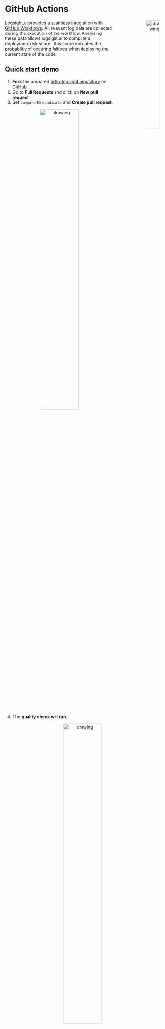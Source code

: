 # GitHub Actions

<div align=right><img src="/monitor_deployments/stage_verifier_overview.png" alt="drawing" style="float:right;width:30%;"/> </div>

Logsight.ai provides a seamless integration with [GitHub Workflows](https://docs.github.com/en/actions/using-workflows). All relevant log data are collected during the execution of the workflow. Analysing these data allows logsight.ai to compute a deployment risk score. This score indicates the probabiltiy of occuring failures when deploying the current state of the code.

## Quick start demo

1. **Fork** the prepared [hello-logsight repository](https://github.com/aiops/hello-logsight) on GitHub
2. Go to **Pull Requests** and click on **New pull request**
3. Set `compare` to `candidate` and **Create pull request**.
<div align=center><img src="/monitor_deployments/pullrq.png" alt="drawing" style="width:50%;"/> </div>

4. The **quality check will run**.
<div align=center><img src="/monitor_deployments/check.png" alt="drawing" style="width:50%;"/> </div>

5. If the check is failing, it will create an issue report that specifies the **deployment risk**. You can check the report in the [**Issues**](https://github.com/aiops/hello-logsight/issues).

To open the detailed online report in the issue, you need to have [logsight.ai](https://logsight.ai) user account. Login and then click on the detailed report.

6. In the detailed report you will see the log lines that are probable cause for the problem. You can fix the problem with the `candidate` branch: 
   1. Set `HEARTBEAT=True` in the `hello_logsight.py` in your forked repository
   2. **Commit** and check your already open pull request. The quality check will run again and this time will pass
   3. If you wish, you can open `hello_logsight.py` and understand where it was failing
<div align=center><img src="/integration/imgs/fix_branch.png" alt="drawing" style="width:80%;"/> </div>

## Integration with an existing GitHub Workflow

You can add the [logsight-setup-action](https://github.com/aiops/logsight-setup-action) and the [logsight-verification-action](https://github.com/aiops/logsight-verification-action) to your GitHub Workflow definiton. Former sets up the log data collection. Latter request the deployment risk score calculation from logsight.ai.

## Prerequisites

Create a logsight account at [https://logsight.ai](https://logsight.ai).

## GitHub Workflow configuration

Add the following steps to enable the logsight.ai Stage Verification as a Quality Gate into your workflow:
We recommend setting up `LOGSIGHT_USERNAME` and `LOGSIGHT_PASSWORD` as secrets to your repository. Go to `project settings -> secrets -> actions -> new repository secret`. Alternatively, the username and password can be set as parameters in the GitHub Action definition. We do not recommend to do this for safety reasons.

Add the `logsight-setup-action` and the `logsight-verification-action` into you GitHub Workflow definiton. 

```
- name: Logsight Setup
  uses: aiops/logsight-setup-action@main
  id: setup
  with:
    username: ${ { secrets.LOGSIGHT_USERNAME } }
    password: ${ { secrets.LOGSIGHT_PASSWORD } }
    application_name: ${ { github.event.repository.name } }
    fluentbit_filelocation: /host$GITHUB_WORKSPACE/*.log
    fluentbit_message: 'log'

- name: 🚀 STEPS FROM THE EXISTING WORKFLOW FROM YOUR APPLICATION
- name: 🚀 CONDUCT TESTS FROM YOUR OWN APPLICATION

- name: Verify Logs
  uses: aiops/logsight-verification-action@main
  id: verify-logs
  with:
    github_token: ${ { secrets.GITHUB_TOKEN } }
    username: ${ { secrets.LOGSIGHT_USERNAME } }
    password: ${ { secrets.LOGSIGHT_PASSWORD } }
    baseline_tag: ${ { github.event.before } }
    candidate_tag: ${ { github.sha } }
    risk_threshold: 10
```

The `logsight-setup-action` needs to be defined before the main steps of your workflow (e.g. prios building and testing). It will initialize the collection of log data during the execution of the workflow. [FluentBit](https://docs.fluentbit.io/manual/) is used to collect log data from configurable sources. The [readme](https://github.com/aiops/logsight-setup-action) of the `logsight-setup-action` provides additional information on how to configure the action. **With the default configuration the action collects logs from running docker containers.**

The `logsight-verification-action` should be defined after all main workflow steps. It will request the analysis results of the log data that were collected during the workflow execution from logsight.ai. These results contain the deployment risk score summarizing the probability of failures when deploying the current version of the code. If this score exceeds a defined threshold, a GitHub Issue is created. 

> You need at least **two executions of the GitHub Workflow** in your repository to execute the Stage Verification.

As a workaround, you can set the configuraiton of the the `candidate_tags` to **`candidate_tags`: ${ { github.sha } }**. Thereby, the evauaton will be done without comparison.

## Parameters

TODO: Structured list of parameters, their meaning and the default values.

<!-- This should contain a structured list of all parameters and their documentation
## Guide 

1. `application_name` is a string that usually refers to the name of the service. Currently with ${ { github.ref } } is set to the branch name. However, you can change it to any desired string.
2. Read more at the inputs descriptions of the https://github.com/aiops/logsight-setup-action to correctly configure the FluentBit log collection depending on your input (e.g., docker containers, files, standard output, etc.)
3. If you already have predefined config for FluentBit you can add the following config where $variables are replaced with concrete values. This opens up the connection to logsight.ai [Read more.](../send_logs/fluentbit.md)
4. `baseline_tag` refers to the version of your repository that is already working (e.g., in production).
5. `candidate_tag` refers to the current release. 
6. Both `tags` are strings, and you can use any to tag. Often we relate tags to the commit id (${ { github.sha } }) 
```yaml
[INPUT]
    Name $inputName
    Path $fileLocation
    multiline.parser  docker, cri
    DB /tail_docker.db
    Refresh_Interval 1
[SERVICE]
    Flush 1
    Daemon Off
[FILTER]
    Name modify
    Match $matchPattern
    Add applicationId $applicationId
    Add tag $tag
    Rename $message message
[OUTPUT]
    Name http
    Match $matchPattern
    Host $host
    Port $port
    http_User $logsightUsername
    http_Passwd $logsightPassword
    tls On
    uri /api/v1/logs/singles
    Format json
    json_date_format iso8601
    json_date_key timestamp
```
4. If you wish to use log collector different than FluentBit (e.g., Filebeat). Please replace the `logsight-setup-action` with https://github.com/aiops/logsight-init-action. The difference is that the `init` action does not setup FluentBit.
5. If you use different log collector than FluentBit, then the step of log collection to logsight.ai should go after the `logsight-init-action` step. In this way you ensure your logs are sent to logsight.ai. We currently support range of log collectors. [Read more.](https://docs.logsight.ai/#/./send_logs/logstash)

-->

